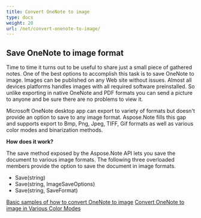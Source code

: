 ```yaml
---
title: Convert OneNote to image
type: docs
weight: 20
url: /net/convert-onenote-to-image/
---
```


## **Save OneNote to image format**

Time to time it turns out to be useful to share just a small piece of gathered notes.
One of the best options to accomplish this task is to save OneNote to image.
Images can be published on any Web site without issues. Almost all devices platforms handles images with all required software preinstalled.
So unlike exporting in native OneNote and PDF formats you can send a picture to anyone and be sure there are no problems to view it.

Microsoft OneNote desktop app can export to variety of formats but doesn't provide an option to save to any image format.
Aspose.Note fills this gap and supports export to Bmp, Png, Jpeg, TIFF, Gif formats as well as various color modes and binarization methods.


**How does it work?**

The save method exposed by the Aspose.Note API lets you save the document to various image formats.
The following three overloaded members provide the option to save the document in image formats.

- Save(string)
- Save(string, ImageSaveOptions)
- Save(string, SaveFormat)

[Basic samples of how to convert OneNote to image](https://docs.aspose.com/note/net/convert-onenote-to-image/basic-samples/)
[Convert OneNote to image in Various Color Modes](https://docs.aspose.com/note/net/convert-onenote-to-image/convert-to-colormode/)

